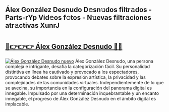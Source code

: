 ## Álex González Desnudo D𝚎sn𝚞dos filtr𝚊dos - Parts-rYp Vid𝚎os f𝚘tos - N𝚞evas filtr𝚊ciones atr𝚊ctivas XunrJ

# <h2><a href="http://mbc7bwr.tromn.icu/?c=%c3%81lex+Gonz%c3%a1lez+Desnudo">🔗👉👉👉 Álex González Desnudo 🔗🔗</a></h2>

[![Álex González Desnudo nuevo](https://i.imgur.com/pEAQMta.gif)](http://mbc7bwr.tromn.icu/?c=%c3%81lex+Gonz%c3%a1lez+Desnudo)
Álex González Desnudo, una persona compleja e intrigante, desafía la categorización fácil. Su personalidad distintiva en línea ha cautivado y provocado a los espectadores, provocando debates sobre la expresión artística, la privacidad y las complejidades de las comunidades virtuales. Independientemente de lo que se avecina, su importancia en la configuración del panorama digital es innegable. Impulsado por una determinación inquebrantable y un encanto innegable, el progreso de Álex González Desnudo en el ámbito digital es implacable.
